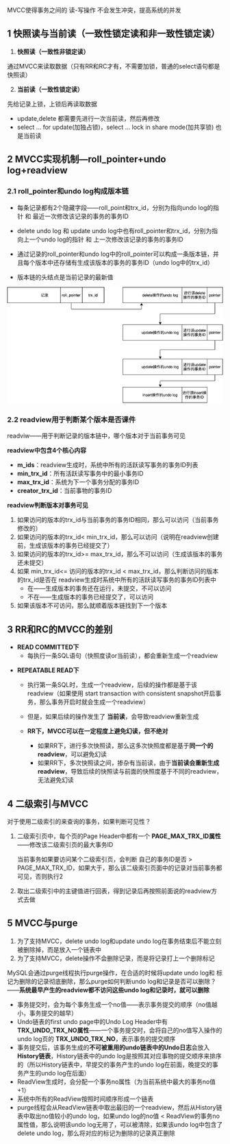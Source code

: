 MVCC使得事务之间的 读-写操作 不会发生冲突，提高系统的并发



## 1 快照读与当前读（一致性锁定读和非一致性锁定读）

1. **快照读（一致性非锁定读）**

通过MVCC来读取数据（只有RR和RC才有，不需要加锁，普通的select语句都是快照读）



2. **当前读（一致性锁定读）**

先给记录上锁，上锁后再读取数据

* update,delete 都需要先进行一次当前读，然后再修改
* select ... for update(加独占锁)，select ... lock in share mode(加共享锁) 也是当前读



## 2 MVCC实现机制—roll_pointer+undo log+readview



### 2.1 roll_pointer和undo log构成版本链

* 每条记录都有2个隐藏字段——roll_point和trx_id，分别为指向undo log的指针 和 最近一次修改该记录的事务的事务ID

* delete undo log 和 update undo log中也有roll_pointer和trx_id，分别为指向上一个undo log的指针 和 上一次修改该记录的事务的事务ID
* 通过记录的roll_pointer和undo log中的roll_pointer可以构成一条版本链，并且每个版本中还存储有生成该版本的事务的事务ID（undo log中的trx_id）
* 版本链的头结点是当前记录的最新值

![Undo链表](picture\Undo链表.png)

### 2.2 readview用于判断某个版本是否课件

readviw——用于判断记录的版本链中，哪个版本对于当前事务可见

**readview中包含4个核心内容**

* **m_ids**：readview生成时，系统中所有的活跃读写事务的事务ID列表
* **min_trx_id**：所有活跃读写事务中的最小事务ID
* **max_trx_id**：系统为下一个事务分配的事务ID
* **creator_trx_id**：当前事物的事务ID



**readview判断版本对事务可见**

1. 如果访问的版本的trx_id与当前事务的事务ID相同，那么可以访问（当前事务修改的）
2. 如果访问的版本的trx_id< min_trx_id，那么可以访问（说明在readview创建前，生成该版本的事务已经提交了）
3. 如果访问的版本的trx_id>= max_trx_id，那么不可以访问（生成该版本的事务还未提交）
4. 如果 min_trx_id<= 访问的版本的trx_id < max_trx_id，那么判断访问的版本的trx_id是否在 readview生成时系统中所有的活跃读写事务的事务ID列表中
   * 在——生成版本的事务还在运行，未提交，不可以访问
   * 不在——生成版本的事务已经提交了，可以访问
5. 如果该版本不可访问，那么就顺着版本链找到下一个版本



## 3 RR和RC的MVCC的差别

* **READ COMMITTED下**
  * 每执行一条SQL语句（快照度读or当前读），都会重新生成一个readview

- **REPEATABLE READ下**

  * 执行第一条SQL时，生成一个readview，后续的操作都是基于该readview（如果使用 start transaction with consistent snapshot开启事务，那么事务开启时就会生成一个readview）
  * 但是，如果后续的操作发生了 **当前读**，会导致readview重新生成
  * **RR下，MVCC可以在一定程度上避免幻读，但不绝对**

    * 如果RR下，进行多次快照读，那么这多次快照度都是基于**同一个的readview**，可以避免幻读
    * 如果RR下，多次快照读之间，掺杂有当前读，由于**当前读会重新生成readview**，导致后续的快照读与前面的快照度基于不同的readview，无法避免幻读

  

## 4 二级索引与MVCC

对于使用二级索引的来查询的事务，如果判断可见性？

1. 二级索引页中，每个页的Page Header中都有一个 **PAGE_MAX_TRX_ID属性**——修改该二级索引页的最大事务ID

   当前事务如果要访问某个二级索引页，会判断 自己的事务ID是否 > PAGE_MAX_TRX_ID，如果大于，那么该二级索引页面中的记录对当前事务都可见，否则执行2

2. 取出二级索引中的主键值进行回表，得到记录后再按照前面说的readview方式去做



## 5 MVCC与purge

1. 为了支持MVCC，delete undo log和update undo log在事务结束后不能立刻被删除掉，而是放入一个链表中
2. 为了支持MVCC，delete操作不会删除记录，而是将记录打上一个删除标记

MySQL会通过purge线程执行purge操作，在合适的时候将update undo log和 标记为删除的记录彻底删除，那么purge如何判断undo log和记录是否可以删除？——**系统最早产生的readview都不访问这些undo log和记录时，就可以删除**

* 事务提交时，会为每个事务生成一个no值——表示事务提交的顺序（no值越小，事务提交的越早）
* Undo链表的first undo page中的Undo Log Header中有 **TRX_UNDO_TRX_NO属性**——一个事务提交时，会将自己的no值写入操作的undo log页的 **TRX_UNDO_TRX_NO**，表示事务的提交顺序
* 事务提交后，该事务生成的**不可被重用的undo链表中的Undo日志**会放入**History链表**，History链表中的undo log是按照其对应事物的提交顺序来排序的（所以History链表中，早提交的事务产生的undo log在前面，晚提交的事务产生的undo log在后面）
* ReadView生成时，会分配一个事务no属性（为当前系统中最大的事务no值+1）
* 系统中所有的ReadView按照时间顺序形成一个链表
* purge线程会从ReadView链表中取出最旧的一个readview，然后从History链表中取出no值较小的undo log，如果undo log的no值 < ReadView的事务no属性值，那么说明该undo log无用了，可以被清除，如果该undo log中包含了delete undo log，那么将对应的标记为删除的记录真正删除
